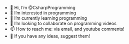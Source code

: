 - 👋 Hi, I’m @CsharpProgramming
- 👀 I’m interested in programming
- 🌱 I’m currently learning programming
- 💞️ I’m looking to collaborate on programming videos
- 📫 How to reach me: via email, and youtube comments!
- 👋 If you have any ideas, suggest them!
